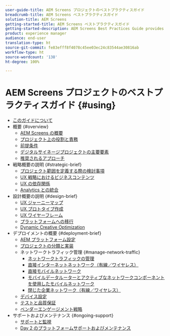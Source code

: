 ```yaml
---
user-guide-title: AEM Screens プロジェクトのベストプラクティスガイド
breadcrumb-title: AEM Screens ベストプラクティスガイド
solution-title: AEM Screens
getting-started-title: AEM Screens ベストプラクティスガイド
getting-started-description: AEM Screens Best Practices Guide provides guidance on how to successfully plan and execute an AEM Screens project.
product: experience manager
audience: end-user
translation-type: ht
source-git-commit: fe83efff8f4078c45ee03ec24c83544ae30816ab
workflow-type: ht
source-wordcount: '138'
ht-degree: 100%

---
```



# AEM Screens プロジェクトのベストプラクティスガイド {#using}

+ [このガイドについて](about-guide.md)
+ 概要 {#overview}
   + [AEM Screens の概要](introduction.md)
   + [プロジェクト上の役割と責務](roles-responsibilities.md)
   + [前提条件](pre-requisites.md)
   + [デジタルサイネージプロジェクトの主要要素](getting-started-digital-signage.md)
   + [推奨されるアプローチ](recommended-approach.md)
+ 戦略概要の説明 {#strategic-brief}
   + [プロジェクト範囲を定義する際の検討事項](pre-sales-considerations.md)
   + [UX 戦略におけるビジネスコンテンツ](business-content-strategy.md)
   + [UX の依存関係](ux-dependencies.md)
   + [Analytics との統合](analytics.md)
+ 設計概要の説明 {#design-brief}
   + [UX ジャーニーマップ](journey-map.md)
   + [UX プロトタイプ作成](prototypes.md)
   + [UX ワイヤーフレーム](wireframes.md)
   + [プラットフォームへの移行](transition-platform.md)
   + [Dynamic Creative Optimization](dynamic-creative-optimizations.md)
+ デプロイメントの概要 {#deployment-brief}
   + [AEM プラットフォーム設定](aem-platform-configurations.md)
   + [プロジェクトの分類と実装](project-taxonomy-implementation.md)
   + ネットワークトラフィック管理 {#manage-network-traffic}
      + [ネットワークトラフィックの管理](/help/using/managing-network-traffic.md)
      + [直接インターネットネットワーク（有線／ワイヤレス）](/help/using/direct-internet-network.md)
      + [直接モバイルネットワーク](/help/using/mobile-network.md)
      + [モバイルデータルーターとアクティブなネットワークコンポーネントを使用したモバイルネットワーク](/help/using/mobile-network-router.md)
      + [閉じた企業ネットワーク（有線／ワイヤレス）](/help/using/enclosed-corporate-network.md)
   + [デバイス設定](device-configurations.md)
   + [テストと品質保証](testing-quality-assurance.md)
   + [ベンダーエンゲージメント戦略](vendor-engagement.md)
+ サポートおよびメンテナンス {#ongoing-support}
   + [サポートと監視](support-monitoring.md)
   + [Day 2 のプラットフォームサポートおよびメンテナンス](day-two-support-maintenance.md)
